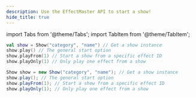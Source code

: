 ```yaml
---
description: Use the EffectMaster API to start a show!
hide_title: true
---
```


<DocHeading
icon="lets-icons:on-button-fill"
title="Starting a Show"
description="Start EffectMaster shows with ease!">
</DocHeading>

import Tabs from '@theme/Tabs';
import TabItem from '@theme/TabItem';

<Tabs groupId="programming-language">
  <TabItem value="kotlin" label="Kotlin" default>

```kotlin
val show = Show("category", "name") // Get a show instance
show.play() // The general start option
show.playFrom(1) // Start a show from a specific effect ID
show.playOnly(1) // Only play one effect from a show
```

  </TabItem>

  <TabItem value="java" label="Java">
        
```java
Show show = new Show("category", "name"); // Get a show instance
show.play(); // The general start option
show.playFrom(1); // Start a show from a specific effect ID
show.playOnly(1); // Only play one effect from a show
``` 

  </TabItem>
</Tabs>
